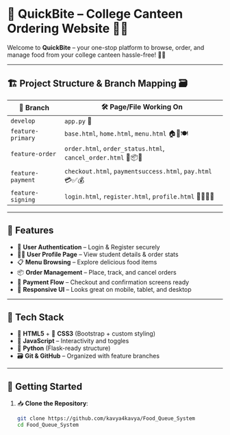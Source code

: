 # 🍔 QuickBite – College Canteen Ordering Website 🏫🥡

Welcome to **QuickBite** – your one-stop platform to browse, order, and manage food from your college canteen hassle-free! 🤩📲

---

## 🏗️ Project Structure & Branch Mapping 🗃️

| 🔀 Branch            | 🛠️ Page/File Working On         |
|---------------------|-------------------------------|
| `develop`           | `app.py` 🐍                  |
| `feature-primary`   | `base.html`, `home.html`, `menu.html` 🏠📃🍽️ |
| `feature-order`     | `order.html`, `order_status.html`, `cancel_order.html` 🧾📦❌ |
| `feature-payment`   | `checkout.html`, `paymentsuccess.html`, `pay.html` 💳✅💰 |
| `feature-signing`   | `login.html`, `register.html`, `profile.html` 🔐📝🙍‍♂️ |

---

## 🌟 Features

- 🔐 **User Authentication** – Login & Register securely
- 🙍‍♀️ **User Profile Page** – View student details & order stats
- 📋 **Menu Browsing** – Explore delicious food items
- 📦 **Order Management** – Place, track, and cancel orders
- 💸 **Payment Flow** – Checkout and confirmation screens ready
- 📱 **Responsive UI** – Looks great on mobile, tablet, and desktop

---

## 🧰 Tech Stack

- 🧱 **HTML5** + 🎨 **CSS3** (Bootstrap + custom styling)
- 🧠 **JavaScript** – Interactivity and toggles
- 🐍 **Python** (Flask-ready structure)
- 🗃️ **Git & GitHub** – Organized with feature branches

---

## 🚀 Getting Started

1. 📥 **Clone the Repository**:
   ```bash
   git clone https://github.com/kavya4kavya/Food_Queue_System
   cd Food_Queue_System
